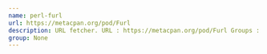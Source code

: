 ```yaml
---
name: perl-furl
url: https://metacpan.org/pod/Furl
description: URL fetcher. URL : https://metacpan.org/pod/Furl Groups : None
group: None
---
```

